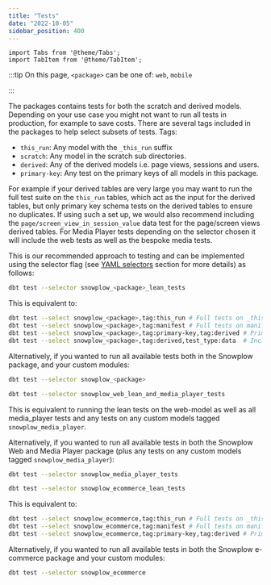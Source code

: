 ```yaml
---
title: "Tests"
date: "2022-10-05"
sidebar_position: 400
---
```


```mdx-code-block
import Tabs from '@theme/Tabs';
import TabItem from '@theme/TabItem';
```

:::tip
On this page, `<package>` can be one of: `web`, `mobile`

:::

The packages contains tests for both the scratch and derived models. Depending on your use case you might not want to run all tests in production, for example to save costs. There are several tags included in the packages to help select subsets of tests. Tags:

- `this_run`: Any model with the `_this_run` suffix
- `scratch`: Any model in the scratch sub directories.
- `derived`: Any of the derived models i.e. page views, sessions and users.
- `primary-key`: Any test on the primary keys of all models in this package.

For example if your derived tables are very large you may want to run the full test suite on the `this_run` tables, which act as the input for the derived tables, but only primary key schema tests on the derived tables to ensure no duplicates. If using such a set up, we would also recommend including the `page/screen_view_in_session_value` data test for the page/screen views derived tables. For Media Player tests depending on the selector chosen it will include the web tests as well as the bespoke media tests.

This is our recommended approach to testing and can be implemented using the selector flag (see [YAML selectors](/docs/modeling-your-data/modeling-your-data-with-dbt/dbt-operation/index.md#yaml-selectors) section for more details) as follows:

<Tabs groupId="dbt-packages" queryString>
<TabItem value="web+mobile" label="Snowplow Web/Mobile" default>

```bash
dbt test --selector snowplow_<package>_lean_tests
```

This is equivalent to:

```bash
dbt test --select snowplow_<package>,tag:this_run # Full tests on _this_run models
dbt test --select snowplow_<package>,tag:manifest # Full tests on manifest models
dbt test --select snowplow_<package>,tag:primary-key,tag:derived # Primary key tests only on derived tables.
dbt test --select snowplow_<package>,tag:derived,test_type:data  # Include the page/screen_view_in_session_value data test
```

Alternatively, if you wanted to run all available tests both in the Snowplow package, and your custom modules:

```bash
dbt test --selector snowplow_<package>
```

</TabItem>
<TabItem value="media" label="Snowplow Media Player">

```bash
dbt test --selector snowplow_web_lean_and_media_player_tests
```

This is equivalent to running the lean tests on the web-model as well as all media_player tests and any tests on any custom models tagged `snowplow_media_player`.

Alternatively, if you wanted to run all available tests in both the Snowplow Web and Media Player package (plus any tests on any custom models tagged `snowplow_media_player`):

```bash
dbt test --selector snowplow_media_player_tests
```

</TabItem>
<TabItem value="ecommerce" label="Snowplow E-commerce">

```bash
dbt test --selector snowplow_ecommerce_lean_tests
```

This is equivalent to:

```bash
dbt test --select snowplow_ecommerce,tag:this_run # Full tests on _this_run models
dbt test --select snowplow_ecommerce,tag:manifest # Full tests on manifest models
dbt test --select snowplow_ecommerce,tag:primary-key,tag:derived # Primary key tests only on derived tables.
```

Alternatively, if you wanted to run all available tests in both the Snowplow e-commerce package and your custom modules:

```bash
dbt test --selector snowplow_ecommerce
```

</TabItem>
</Tabs>

